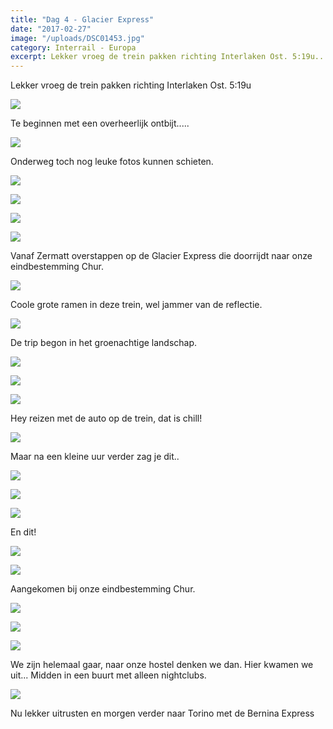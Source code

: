 ```yaml
---
title: "Dag 4 - Glacier Express"
date: "2017-02-27"
image: "/uploads/DSC01453.jpg"
category: Interrail - Europa
excerpt: Lekker vroeg de trein pakken richting Interlaken Ost. 5:19u...
---
```


Lekker vroeg de trein pakken richting Interlaken Ost. 5:19u

![](/uploads/DSC01397-700x394.jpg)

Te beginnen met een overheerlijk ontbijt.....

![](/uploads/DSC01398-700x394.jpg)

Onderweg toch nog leuke fotos kunnen schieten.

![](/uploads/DSC01417-700x394.jpg)

![](/uploads/DSC01428-700x394.jpg)

![](/uploads/DSC01441-700x394.jpg)

![](/uploads/DSC01444-700x394.jpg)

Vanaf Zermatt overstappen op de Glacier Express die doorrijdt naar onze eindbestemming Chur.

![](/uploads/DSC01453-700x394.jpg)

Coole grote ramen in deze trein, wel jammer van de reflectie.

![](/uploads/DSC01466-700x394.jpg)

De trip begon in het groenachtige landschap.

![](/uploads/DSC01480-700x394.jpg)

![](/uploads/DSC01486-700x394.jpg)

![](/uploads/DSC01488-700x394.jpg)

Hey reizen met de auto op de trein, dat is chill!

![](/uploads/DSC01509-700x394.jpg)

Maar na een kleine uur verder zag je dit..

![](/uploads/DSC01532-700x394.jpg)

![](/uploads/DSC01553-700x394.jpg)

![](/uploads/DSC01558-700x394.jpg)

En dit!

![](/uploads/DSC01567-700x394.jpg)

![](/uploads/DSC01577-700x394.jpg)

Aangekomen bij onze eindbestemming Chur.

![](/uploads/DSC01619-700x394.jpg)

![](/uploads/DSC01624-700x394.jpg)

![](/uploads/DSC01628-700x394.jpg)

We zijn helemaal gaar, naar onze hostel denken we dan. Hier kwamen we uit... Midden in een buurt met alleen nightclubs.

![](/uploads/DSC01636-700x394.jpg)

Nu lekker uitrusten en morgen verder naar Torino met de Bernina Express
